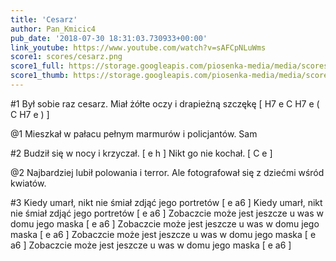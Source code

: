 ```yaml
---
title: 'Cesarz'
author: Pan_Kmicic4
pub_date: '2018-07-30 18:31:03.730933+00:00'
link_youtube: https://www.youtube.com/watch?v=sAFCpNLuWms
score1: scores/cesarz.png
score1_full: https://storage.googleapis.com/piosenka-media/media/scores/cesarz.png
score1_thumb: https://storage.googleapis.com/piosenka-media/media/scores/cesarz.png.180x0_q85_upscale.png
---
```


#1
Był sobie raz cesarz. Miał żółte oczy i drapieżną szczękę [ H7 e C H7 e ( C H7 e ) ]

@1
Mieszkał w pałacu pełnym marmurów i policjantów. Sam 

#2
Budził się w nocy i krzyczał. [ e h ]
Nikt go nie kochał. [ C e ]

@2
Najbardziej lubił polowania i terror.
Ale fotografował się z dziećmi wśród kwiatów.

#3
Kiedy umarł, nikt nie śmiał zdjąć jego portretów [ e a6 ]
Kiedy umarł, nikt nie śmiał zdjąć jego portretów [ e a6 ]
Zobaczcie może jest jeszcze u was w domu jego maska [ e a6 ]
Zobaczcie może jest jeszcze u was w domu jego maska [ e a6 ]
Zobaczcie może jest jeszcze u was w domu jego maska [ e a6 ]
Zobaczcie może jest jeszcze u was w domu jego maska [ e a6 ]